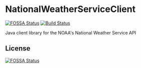 # NationalWeatherServiceClient
[![FOSSA Status](https://app.fossa.io/api/projects/git%2Bgithub.com%2FBrentonPoke%2FNationalWeatherServiceClient.svg?type=shield)](https://app.fossa.io/projects/git%2Bgithub.com%2FBrentonPoke%2FNationalWeatherServiceClient?ref=badge_shield) [![Build Status](https://travis-ci.org/BrentonPoke/NationalWeatherServiceClient.svg?branch=master)](https://travis-ci.org/BrentonPoke/NationalWeatherServiceClient)

Java client library for the NOAA's National Weather Service API


## License
[![FOSSA Status](https://app.fossa.io/api/projects/git%2Bgithub.com%2FBrentonPoke%2FNationalWeatherServiceClient.svg?type=large)](https://app.fossa.io/projects/git%2Bgithub.com%2FBrentonPoke%2FNationalWeatherServiceClient?ref=badge_large)